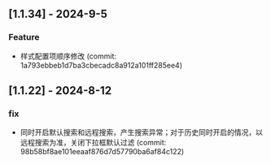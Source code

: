 ## [1.1.34] - 2024-9-5

### Feature

- 样式配置项顺序修改 (commit: 1a793ebbeb1d7ba3cbecadc8a912a101ff285ee4)

## [1.1.22] - 2024-8-12

### fix

- 同时开启默认搜索和远程搜索，产生搜索异常；对于历史同时开启的情况，以远程搜索为准，关闭下拉框默认过滤 (commit: 98b58bf8ae101eeaaf876d7d57790ba6af84c122)
